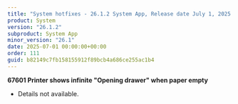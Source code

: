 ```yaml
---
title: "System hotfixes - 26.1.2 System App, Release date July 1, 2025 - Hotfixes"
product: System
version: "26.1.2"
subproduct: System App
minor_version: "26.1"
date: 2025-07-01 00:00:00+00:00
order: 111
guid: b82149c7fb158155912f89bcb4a686ce255ac1b4
---
```


<div><strong>67601 Printer shows infinite "Opening drawer" when paper empty</strong>
<ul><li>Details not available.</li></ul></div>
